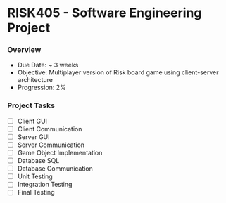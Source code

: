 # RISK405 - Software Engineering Project

### Overview
* Due Date: ~ 3 weeks
* Objective: Multiplayer version of Risk board game using client-server architecture
* Progression: 2%

### Project Tasks

- [ ] Client GUI
- [ ] Client Communication
- [ ] Server GUI
- [ ] Server Communication
- [ ] Game Object Implementation
- [ ] Database SQL
- [ ] Database Communication
- [ ] Unit Testing
- [ ] Integration Testing
- [ ] Final Testing

